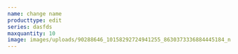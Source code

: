 ```yaml
---
name: change name
producttype: edit
series: dasfds
maxquantity: 10
image: images/uploads/90288646_10158292724941255_8630373336884445184_n.jpg
---
```


